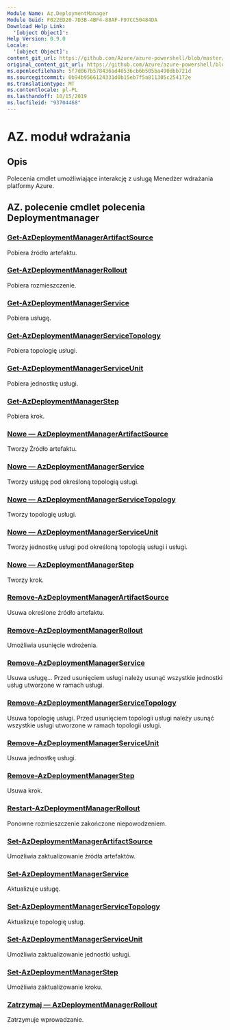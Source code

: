 ```yaml
---
Module Name: Az.DeploymentManager
Module Guid: F022ED20-7D3B-4BF4-88AF-F97CC50484DA
Download Help Link:
  '[object Object]': 
Help Version: 0.9.0
Locale:
  '[object Object]': 
content_git_url: https://github.com/Azure/azure-powershell/blob/master/src/DeploymentManager/DeploymentManager/help/Az.DeploymentManager.md
original_content_git_url: https://github.com/Azure/azure-powershell/blob/master/src/DeploymentManager/DeploymentManager/help/Az.DeploymentManager.md
ms.openlocfilehash: 5f7d067b578436ad40536cb6b505ba490dbb721d
ms.sourcegitcommit: 0b94b9566124331d0b15eb7f5a811305c254172e
ms.translationtype: MT
ms.contentlocale: pl-PL
ms.lasthandoff: 10/15/2019
ms.locfileid: "93704468"
---
```

# AZ. moduł wdrażania
## Opis
Polecenia cmdlet umożliwiające interakcję z usługą Menedżer wdrażania platformy Azure.

## AZ. polecenie cmdlet polecenia Deploymentmanager
### [Get-AzDeploymentManagerArtifactSource](Get-AzDeploymentManagerArtifactSource.md)
Pobiera źródło artefaktu.

### [Get-AzDeploymentManagerRollout](Get-AzDeploymentManagerRollout.md)
Pobiera rozmieszczenie.

### [Get-AzDeploymentManagerService](Get-AzDeploymentManagerService.md)
Pobiera usługę.

### [Get-AzDeploymentManagerServiceTopology](Get-AzDeploymentManagerServiceTopology.md)
Pobiera topologię usługi.

### [Get-AzDeploymentManagerServiceUnit](Get-AzDeploymentManagerServiceUnit.md)
Pobiera jednostkę usługi.

### [Get-AzDeploymentManagerStep](Get-AzDeploymentManagerStep.md)
Pobiera krok.

### [Nowe — AzDeploymentManagerArtifactSource](New-AzDeploymentManagerArtifactSource.md)
Tworzy Źródło artefaktu.

### [Nowe — AzDeploymentManagerService](New-AzDeploymentManagerService.md)
Tworzy usługę pod określoną topologią usługi.

### [Nowe — AzDeploymentManagerServiceTopology](New-AzDeploymentManagerServiceTopology.md)
Tworzy topologię usługi.

### [Nowe — AzDeploymentManagerServiceUnit](New-AzDeploymentManagerServiceUnit.md)
Tworzy jednostkę usługi pod określoną topologią usługi i usługi.

### [Nowe — AzDeploymentManagerStep](New-AzDeploymentManagerStep.md)
Tworzy krok.

### [Remove-AzDeploymentManagerArtifactSource](Remove-AzDeploymentManagerArtifactSource.md)
Usuwa określone źródło artefaktu.

### [Remove-AzDeploymentManagerRollout](Remove-AzDeploymentManagerRollout.md)
Umożliwia usunięcie wdrożenia.

### [Remove-AzDeploymentManagerService](Remove-AzDeploymentManagerService.md)
Usuwa usługę... Przed usunięciem usługi należy usunąć wszystkie jednostki usług utworzone w ramach usługi.

### [Remove-AzDeploymentManagerServiceTopology](Remove-AzDeploymentManagerServiceTopology.md)
Usuwa topologię usługi. Przed usunięciem topologii usługi należy usunąć wszystkie usługi utworzone w ramach topologii usługi.

### [Remove-AzDeploymentManagerServiceUnit](Remove-AzDeploymentManagerServiceUnit.md)
Usuwa jednostkę usługi.

### [Remove-AzDeploymentManagerStep](Remove-AzDeploymentManagerStep.md)
Usuwa krok.

### [Restart-AzDeploymentManagerRollout](Restart-AzDeploymentManagerRollout.md)
Ponowne rozmieszczenie zakończone niepowodzeniem.

### [Set-AzDeploymentManagerArtifactSource](Set-AzDeploymentManagerArtifactSource.md)
Umożliwia zaktualizowanie źródła artefaktów.

### [Set-AzDeploymentManagerService](Set-AzDeploymentManagerService.md)
Aktualizuje usługę.

### [Set-AzDeploymentManagerServiceTopology](Set-AzDeploymentManagerServiceTopology.md)
Aktualizuje topologię usług.

### [Set-AzDeploymentManagerServiceUnit](Set-AzDeploymentManagerServiceUnit.md)
Umożliwia zaktualizowanie jednostki usługi.

### [Set-AzDeploymentManagerStep](Set-AzDeploymentManagerStep.md)
Umożliwia zaktualizowanie kroku.

### [Zatrzymaj — AzDeploymentManagerRollout](Stop-AzDeploymentManagerRollout.md)
Zatrzymuje wprowadzanie.

